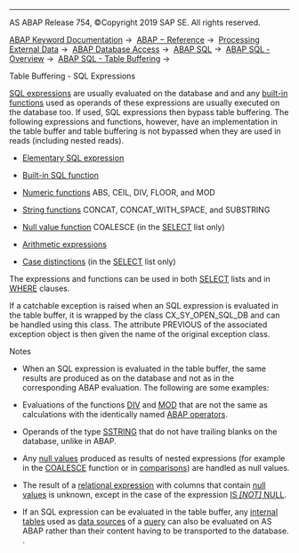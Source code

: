   

* * *

AS ABAP Release 754, ©Copyright 2019 SAP SE. All rights reserved.

[ABAP Keyword Documentation](https://help.sap.com/doc/abapdocu_754_index_htm/7.54/en-US/abenabap.htm) →  [ABAP − Reference](https://help.sap.com/doc/abapdocu_754_index_htm/7.54/en-US/abenabap_reference.htm) →  [Processing External Data](https://help.sap.com/doc/abapdocu_754_index_htm/7.54/en-US/abenabap_language_external_data.htm) →  [ABAP Database Access](https://help.sap.com/doc/abapdocu_754_index_htm/7.54/en-US/abenabap_sql.htm) →  [ABAP SQL](https://help.sap.com/doc/abapdocu_754_index_htm/7.54/en-US/abenopensql.htm) →  [ABAP SQL - Overview](https://help.sap.com/doc/abapdocu_754_index_htm/7.54/en-US/abenopen_sql_oview.htm) →  [ABAP SQL - Table Buffering](https://help.sap.com/doc/abapdocu_754_index_htm/7.54/en-US/abensap_puffering.htm) → 

Table Buffering - SQL Expressions

[SQL expressions](https://help.sap.com/doc/abapdocu_754_index_htm/7.54/en-US/abapsql_expr.htm) are usually evaluated on the database and and any [built-in functions](https://help.sap.com/doc/abapdocu_754_index_htm/7.54/en-US/abenopen_sql_builtin_functions.htm) used as operands of these expressions are usually executed on the database too. If used, SQL expressions then bypass table buffering. The following expressions and functions, however, have an implementation in the table buffer and table buffering is not bypassed when they are used in reads (including nested reads).

-   [Elementary SQL expression](https://help.sap.com/doc/abapdocu_754_index_htm/7.54/en-US/abensql_elem.htm)

-   [Built-in SQL function](https://help.sap.com/doc/abapdocu_754_index_htm/7.54/en-US/abensql_builtin_func.htm)

-   [Numeric functions](https://help.sap.com/doc/abapdocu_754_index_htm/7.54/en-US/abensql_arith_func.htm) ABS, CEIL, DIV, FLOOR, and MOD

-   [String functions](https://help.sap.com/doc/abapdocu_754_index_htm/7.54/en-US/abensql_string_func.htm) CONCAT, CONCAT\_WITH\_SPACE, and SUBSTRING

-   [Null value function](https://help.sap.com/doc/abapdocu_754_index_htm/7.54/en-US/abensql_coalesce.htm) COALESCE (in the [SELECT](https://help.sap.com/doc/abapdocu_754_index_htm/7.54/en-US/abapselect_list.htm) list only)

-   [Arithmetic expressions](https://help.sap.com/doc/abapdocu_754_index_htm/7.54/en-US/abensql_arith.htm)

-   [Case distinctions](https://help.sap.com/doc/abapdocu_754_index_htm/7.54/en-US/abensql_case.htm) (in the [SELECT](https://help.sap.com/doc/abapdocu_754_index_htm/7.54/en-US/abapselect_list.htm) list only)

The expressions and functions can be used in both [SELECT](https://help.sap.com/doc/abapdocu_754_index_htm/7.54/en-US/abapselect_list.htm) lists and in [WHERE](https://help.sap.com/doc/abapdocu_754_index_htm/7.54/en-US/abapwhere.htm) clauses.

If a catchable exception is raised when an SQL expression is evaluated in the table buffer, it is wrapped by the class CX\_SY\_OPEN\_SQL\_DB and can be handled using this class. The attribute PREVIOUS of the associated exception object is then given the name of the original exception class.

Notes

-   When an SQL expression is evaluated in the table buffer, the same results are produced as on the database and not as in the corresponding ABAP evaluation. The following are some examples:

-   Evaluations of the functions [DIV](https://help.sap.com/doc/abapdocu_754_index_htm/7.54/en-US/abensql_arith_func.htm) and [MOD](https://help.sap.com/doc/abapdocu_754_index_htm/7.54/en-US/abensql_arith_func.htm) that are not the same as calculations with the identically named [ABAP operators](https://help.sap.com/doc/abapdocu_754_index_htm/7.54/en-US/abenarith_operators.htm).

-   Operands of the type [SSTRING](https://help.sap.com/doc/abapdocu_754_index_htm/7.54/en-US/abenddic_builtin_types.htm) that do not have trailing blanks on the database, unlike in ABAP.

-   Any [null values](https://help.sap.com/doc/abapdocu_754_index_htm/7.54/en-US/abennull_value_glosry.htm "Glossary Entry") produced as results of nested expressions (for example in the [COALESCE](https://help.sap.com/doc/abapdocu_754_index_htm/7.54/en-US/abensql_coalesce.htm) function or in [comparisons](https://help.sap.com/doc/abapdocu_754_index_htm/7.54/en-US/abenosql_expr_logexp.htm)) are handled as null values.

-   The result of a [relational expression](https://help.sap.com/doc/abapdocu_754_index_htm/7.54/en-US/abenwhere_logexp.htm) with columns that contain [null values](https://help.sap.com/doc/abapdocu_754_index_htm/7.54/en-US/abennull_value_glosry.htm "Glossary Entry") is unknown, except in the case of the expression [IS *\[*NOT*\]* NULL](https://help.sap.com/doc/abapdocu_754_index_htm/7.54/en-US/abenwhere_logexp_null.htm).

-   If an SQL expression can be evaluated in the table buffer, any [internal tables](https://help.sap.com/doc/abapdocu_754_index_htm/7.54/en-US/abapselect_itab.htm) used as [data sources](https://help.sap.com/doc/abapdocu_754_index_htm/7.54/en-US/abapselect_data_source.htm) of a [query](https://help.sap.com/doc/abapdocu_754_index_htm/7.54/en-US/abenquery_glosry.htm "Glossary Entry") can also be evaluated on AS ABAP rather than their content having to be transported to the database. .